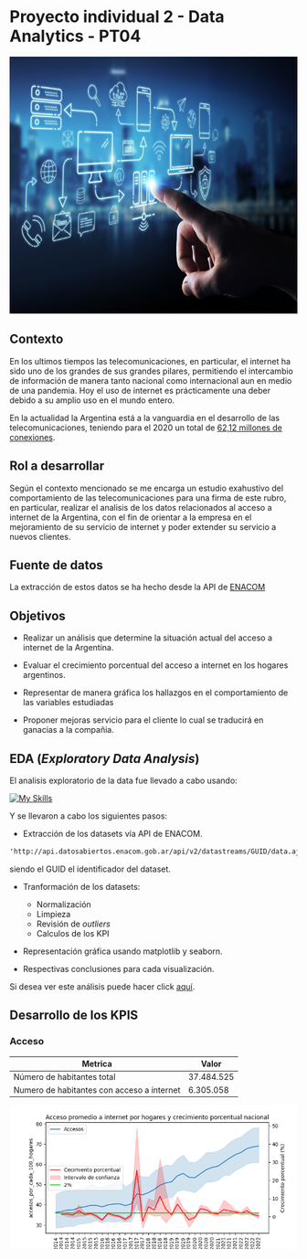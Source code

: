 # Proyecto individual 2 - Data Analytics - PT04


<p align="center">
  <a href=""><img src="assets/conectividad.jpg" alt="Steam" height="450px"></a>
</p>

## Contexto

En los ultimos tiempos las telecomunicaciones, en particular, el internet ha sido uno de los grandes de sus grandes pilares, permitiendo el intercambio de información de manera tanto nacional como internacional aun en medio de una pandemia. Hoy el uso de internet es prácticamente una deber debido a su amplio uso en el mundo entero.

En la actualidad la Argentina  está a la vanguardia en el desarrollo de las telecomunicaciones, teniendo para el 2020 un total de <a href="https://www.datosmundial.com/america/argentina/telecomunicacion.php">62,12 millones de conexiones</a>.

## Rol a desarrollar

Según el contexto mencionado se me encarga un estudio exahustivo del comportamiento de las telecomunicaciones para una firma de este rubro, en particular, realizar el analisis de los datos relacionados al acceso a internet de la Argentina, con el fin de orientar a la empresa en el mejoramiento de su servicio de internet y poder extender su servicio a nuevos clientes.

## Fuente de datos

La extracción de estos datos se ha hecho desde la API de <a href="https://datosabiertos.enacom.gob.ar/dashboards/20000/acceso-a-internet/">ENACOM</a>

## Objetivos

- Realizar un análisis que determine la situación actual del acceso a internet de la Argentina.

- Evaluar el crecimiento porcentual del acceso a internet en los hogares argentinos.

- Representar de manera gráfica los hallazgos en el comportamiento de las variables estudiadas

- Proponer mejoras servicio para el cliente lo cual se traducirá en ganacias a la compañia.

## EDA (*Exploratory Data Analysis*)

El analisis exploratorio de la data fue llevado a cabo usando:

[![My Skills](https://skillicons.dev/icons?i=python&theme=light)](https://skillicons.dev)

Y se llevaron a cabo los siguientes pasos:

- Extracción de los datasets vía API de ENACOM.

```md
'http://api.datosabiertos.enacom.gob.ar/api/v2/datastreams/GUID/data.ajson/?auth_key='+AUTH_KEY
```

siendo el GUID el identificador del dataset.

- Tranformación de los datasets:
  - Normalización
  - Limpieza
  - Revisión de *outliers*
  - Calculos de los KPI

- Representación gráfica usando matplotlib y seaborn.

- Respectivas conclusiones para cada visualización.

Si desea ver este análisis puede hacer click [aquí](#).

## Desarrollo de los KPIS

### Acceso

| Metrica | Valor |
| --- | ----------- |
| Número de habitantes total | 37.484.525 |
| Numero de habitantes con acceso a internet | 6.305.058 |

<p align="center">
  <a href=""><img src="assets/kpiHogares.png" alt="Acceso cada 100 hogares"></a>
</p>
